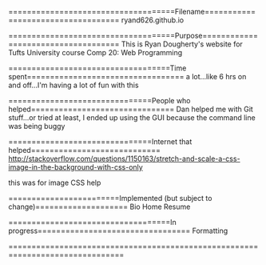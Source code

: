====================================Filename===================================
ryand626.github.io

====================================Purpose====================================
This is Ryan Dougherty's website for Tufts University course Comp 20: Web 
Programming

===================================Time spent==================================
a lot...like 6 hrs on and off...I'm having a lot of fun with this

===============================People who helped===============================
Dan helped me with Git stuff...or tried at least, I ended up using the GUI 
because the command line was being buggy

===============================Internet that helped============================
http://stackoverflow.com/questions/1150163/stretch-and-scale-a-css-image-in-the-background-with-css-only 

this was for image CSS help

========================Implemented (but subject to change)====================
Bio
Home
Resume

===================================In progress=================================
Formatting

===============================================================================
